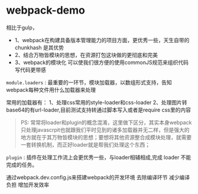 # webpack-demo

相比于gulp，

- 1、webpack在构建具备版本管理能力的项目方面，更优秀一些，天生自带的chunkhash 是其优势
- 2、结合万物皆模块的思想，在资源打包这块做的更彻底和完美
- 3、webpack的模块化 可以使我们很方便的使用commonJS规范来组织代码 写代码更带感




``module.loaders`` : 最重要的一环节，模块加载器，以数组形式支持，告知webpack每种文件用什么加载器来处理 

常用的加载器有：
1、处理css常用的style-loader和css-loader
2、处理图片转base64的有url-loader,目前测试支持转通过脚本写入或者是require css里的内容

> PS: 常常将loader和plugin的概念混淆，这里做下区分，其实本身webpack只处理javascrpit也就跟我们平时见到的诸多加载器并无二样，但是强大的地方就在于其万物皆模块的思想；要想将其他资源整合成模块处理，就需要一套转换机制，而正好loader就是帮我们处理这个东西；

``plugin`` : 插件在处理工作流上会更优秀一些，与loader相辅相成,完成 loader 不能完成的任务。


通过webpack.dev.config.js来搭建webpack的开发环境 去除编译环节 减少编译负担 增加开发效率